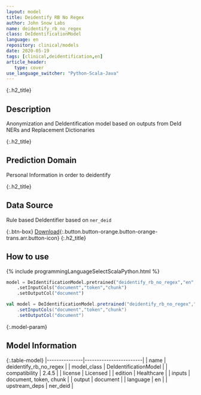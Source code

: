 ```yaml
---
layout: model
title: Deidentify RB No Regex
author: John Snow Labs
name: deidentify_rb_no_regex
class: DeIdentificationModel
language: en
repository: clinical/models
date: 2020-05-19
tags: [clinical,deidentification,en]
article_header:
   type: cover
use_language_switcher: "Python-Scala-Java"
---
```


{:.h2_title}
## Description
Anonymization and DeIdentification model based on outputs from DeId NERs and Replacement Dictionaries


{:.h2_title}
## Prediction Domain
Personal Information in order to deidentify

{:.h2_title}
## Data Source
Rule based DeIdentifier based on `ner_deid`


{:.btn-box}
[Download](https://s3.amazonaws.com/auxdata.johnsnowlabs.com/clinical/models/deidentify_rb_no_regex_en_2.5.0_2.4_1589924063833.zip){:.button.button-orange.button-orange-trans.arr.button-icon}
{:.h2_title}
## How to use 
<div class="tabs-box" markdown="1">

{% include programmingLanguageSelectScalaPython.html %}

```python
model = DeIdentificationModel.pretrained("deidentify_rb_no_regex","en","clinical/models")
	.setInputCols("document","token","chunk")
	.setOutputCol("document")
```

```scala
val model = DeIdentificationModel.pretrained("deidentify_rb_no_regex","en","clinical/models")
	.setInputCols("document","token","chunk")
	.setOutputCol("document")
```
</div>



{:.model-param}
## Model Information

{:.table-model}
|---------------|------------------------|
| name          | deidentify_rb_no_regex |
| model_class   | DeIdentificationModel  |
| compatibility | 2.4.5                  |
| license       | Licensed               |
| edition       | Healthcare             |
| inputs        | document, token, chunk |
| output        | document               |
| language      | en                     |
| upstream_deps | ner_deid               |


